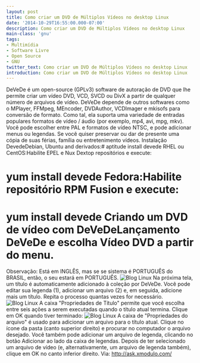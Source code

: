 ```yaml
---
layout: post
title: Como criar um DVD de Múltiplos Vídeos no desktop Linux
date: '2014-10-29T16:55:00.000-07:00'
description: Como criar um DVD de Múltiplos Vídeos no desktop Linux
main-class: 'gnu'
tags:
- Multimídia
- Software Livre
- Open Source
- GNU
twitter_text: Como criar um DVD de Múltiplos Vídeos no desktop Linux
introduction: Como criar um DVD de Múltiplos Vídeos no desktop Linux
---
```

DeVeDe é um open-source (GPLv3) software de autoração de DVD que lhe permite criar um vídeo DVD, VCD, SVCD ou DivX a partir de qualquer número de arquivos de vídeo. DeVeDe depende de outros softwares como o MPlayer, FFMpeg, MEncoder, DVDAuthor, VCDImager e mkisofs para conversão de formato. Como tal, ela suporta uma variedade de entradas populares formatos de vídeo / áudio (por exemplo, mp4, avi, mpg, mkv). Você pode escolher entre PAL e formatos de vídeo NTSC, e pode adicionar menus ou legendas. 
Se você quiser preservar ou dar de presente uma cópia de suas férias, família ou entretenimento vídeos.
Instalação DevedeDebian, Ubuntu and derivados:# aptitude install devede RHEL ou CentOS:Habilite EPEL e Nux Dextop repositórios e execute:
# yum install devede Fedora:Habilite repositório RPM Fusion e execute:
# yum install devede Criando um DVD de vídeo com DeVeDeLançamento DeVeDe e escolha Vídeo DVD a partir do menu.
Observação: Está em INGLÊS, mas se se sistema é PORTUGUÊS do BRASIL, então, o seu estará em PORTUGUÊS.
![Blog Linux](https://farm4.staticflickr.com/3930/15366785019_b5fe164573_z.jpg "Blog Linux")
Na próxima tela, um título é automaticamente adicionado à coleção por DeVeDe. Você pode editar sua legenda (1), adicionar um arquivo (2) e, em seguida, adicione mais um título. Repita o processo quantas vezes for necessário.
![Blog Linux](https://farm4.staticflickr.com/3955/15550730461_e9d830ac64_z.jpg "Blog Linux")
A caixa "Propriedades de Título" permite que você escolha entre seis ações a serem executadas quando o título atual termina. Clique em OK quando tiver terminado:
![Blog Linux](https://farm4.staticflickr.com/3928/15554250892_061ef87db3_o.png "Blog Linux")
A caixa de "Propriedades do arquivo" é usado para adicionar um arquivo para o título atual. Clique no ícone da pasta (canto superior direito) e procurar no computador o arquivo desejado. Você também pode adicionar um arquivo de legenda, clicando no botão Adicionar ao lado da caixa de legendas. Depois de ter selecionado um arquivo de vídeo (e, alternativamente, um arquivo de legenda também), clique em OK no canto inferior direito.
Via: http://ask.xmodulo.com/
